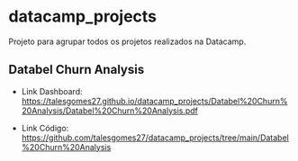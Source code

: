 # datacamp_projects
Projeto para agrupar todos os projetos realizados na Datacamp.

## Databel Churn Analysis

- Link Dashboard: https://talesgomes27.github.io/datacamp_projects/Databel%20Churn%20Analysis/Databel%20Churn%20Analysis.pdf

- Link Código: https://github.com/talesgomes27/datacamp_projects/tree/main/Databel%20Churn%20Analysis
